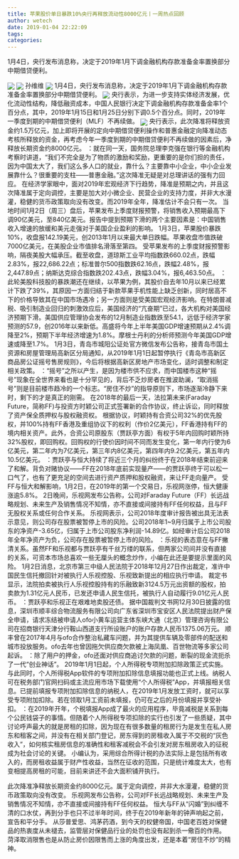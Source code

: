 ```yaml
---
title: 苹果股价单日暴跌10%央行再释放流动性8000亿元丨一周热点回顾
author: wetech
date: 2019-01-04 22:22:09
tags: 
categories: 
---
```

1月4日，央行发布消息称，决定于2019年1月下调金融机构存款准备金率置换部分中期借贷便利。
<!-- more -->
<img align="center" border="0" src="https://imgcdn.yicai.com/uppics/images/2019/01/a26a3858f4a85ae75f8d69cc5cbadffc.jpg" />
<img align="center" border="0" src="https://imgcdn.yicai.com/uppics/images/2019/01/35ecba325c8e0f3edf76c0468912379d.jpg" />
孙维维
<img align="center" border="0" src="https://imgcdn.yicai.com/uppics/images/2019/01/c90396791913882b122a78dc51a2a315.jpg" />
1月4日，央行发布消息称，决定于2019年1月下调金融机构存款准备金率置换部分中期借贷便利。
<img align="center" border="0" src="https://imgcdn.yicai.com/uppics/images/2019/01/a25350788b5e0b82de9d168b447d7735.jpg" />
央行表示，为进一步支持实体经济发展，优化流动性结构，降低融资成本，中国人民银行决定下调金融机构存款准备金率1个百分点，其中，2019年1月15日和1月25日分别下调0.5个百分点。同时，2019年一季度到期的中期借贷便利（MLF）不再续做。
<img align="center" border="0" src="https://imgcdn.yicai.com/uppics/images/2019/01/fbb5230cac232f731691ddca869699ec.jpg" />
央行表示，此次降准将释放资金约1.5万亿元，加上即将开展的定向中期借贷便利操作和普惠金融定向降准动态考核所释放的资金，再考虑今年一季度到期的中期借贷便利不再续做的因素后，净释放长期资金约8000亿元。
：就在同一天，国务院总理李克强在银行等金融机构考察时讲道，“我们不完全是为了物质的激励和奖励，更重要的是你们担的责任，因为中国太大了，我们这么多人口的就业，靠什么？主要靠中小企业，中小企业发展靠什么？很重要的支柱——普惠金融。”这次降准无疑是对总理讲话的强有力回应。
在经济学家眼中，面对2019年宏观经济下行趋势，降准是预期之内，并且这次降准属于定向调控，主要是加大对小微企业、民营企业的支持力度，并非大水漫灌，稳健的货币政策取向没有改变。而2019年全年，降准估计不会只有一次。
当地时间1月2日（周三）盘后，苹果发布上季度财报预警，将销售收入预期最高下调90亿美元，至840亿美元。报告中提到预期下滑的两个主要因素是：中国销售收入增速的放缓和美元走强对于美国企业盈利的影响。
1月3日，苹果股价暴跌10%，收盘报142.19美元，创2013年1月以来最大单日跌幅。苹果收盘市值跌破7000亿美元，在美股企业市值排名滑落至第四。
受苹果发布的上季度财报预警影响，隔夜美股大幅承压。截至收盘，道琼斯工业平均指数跌660.02点，跌幅2.83%，报22,686.22点；标准普尔500指数跌62.16点，跌幅2.48%，报2,447.89点；纳斯达克综合指数跌202.43点，跌幅3.04%，报6,463.50点。
：此轮美股科技股的暴跌潮还在继续，以苹果为例，其股价自去年10月以来已经累计下跌了39%，其原因一方面归结于新款苹果手机性能上缺乏创新，同时居高不下的价格导致其在中国市场遇冷；另一方面则是受美国宏观经济影响。在特朗普减税、吸引制造业回归的刺激效应后，美国经济的“亢奋期”已过，各大机构对美国经济预期下滑。美国供应管理协会发布的12月制造业指数跌至54.1，远低于经济学家预测的57.9，创2016年以来新低。高盛将今年上半年美国GDP增速预期从2.4%调降至2%，预期下半年经济增速为1.8%。摩根士丹利的分析师预测今年美国GDP增速或降至1.7%。
1月3日，青岛市城阳公证处官方微信发布公告称，接青岛市国土资源和房屋管理局高新区分局通知，从2019年1月1日起暂停执行《青岛市高新区商品房公证摇号售房规则》，今后将根据高新区房地产市场变化，适时调整和制定相关政策。
：“摇号”之所以产生，是因为楼市供不应求，而中国楼市这种“摇号”现象在全世界来看也是十分罕见的，背后不乏炒房者在推波助澜，“取消摇号”则是目前楼市趋冷的一个标志。“房住不炒”的指导原则下，市场逐渐冷静下来时，剩下的才是真正的刚需。
在2018年的最后一天，法拉第未来(Faraday Future，简称FF)与投资方时颖公司正式签署新的合作协议，终止诉讼，同时释放了资产保全质押权与股权融资权。
根据协议，时颖持有合资公司32%的优先股权，并100%持有FF香港及重组协议下的权利（作价2亿美元），FF香港持有FF的境内相关资产。此外，合资公司原股东（贾跃亭方面）有权于5年内回购时颖所持32%股权，即回购权。回购权的行使价因时间不同而发生变化，第一年内行使为6亿美元，第二年内为7亿美元，第三年内8亿美元，第四年内9.2亿美元，第五年内10.5亿美元。
：贾跃亭与恒大持续了将近三个月的纠纷终于在2018年结束前迎来了和解。背负对赌协议——FF在2018年底前实现量产——的贾跃亭终于可以松一口气了，也有了更充足的空间去进行资产质押和股权融资，来让FF走向量产。
受FF与恒大和解影响，1月2日，在2019年的第一个交易日，乐视网涨停，恒大健康涨逾5.8%。
2日晚间，乐视网发布公告称，公司对Faraday Future（FF）长远战略规划、未来生产及销售情况不知情，亦不直接或间接持有FF任何权益，且与FF无股权关系或任何合作关系。
乐视网表示，公司2018年度审计报告被出具无法表示意见，则公司存在股票被暂停上市的风险。公司2018年1~9月归属于上市公司股东的净资产-3.65亿，归属于上市公司股东净利润-14.89亿。如经审计后公司2018年全年净资产为负，公司存在股票被暂停上市的风险。
：乐视的表态意在与FF撇清关系。虽然FF和乐视都与贾跃亭有千丝万缕的联系，但两家公司间并没有直接的关系，可资本市场总喜欢一些无厘头的概念炒作，小编在此还是要提示里面的风险。
1月2日消息，北京市第三中级人民法院于2018年12月27日作出裁定，准许中国民生信托撤回针对被执行人乐视控股、乐视致新提出的相应执行申请。
裁定书显示，法院拍卖被执行人乐视控股持有的乐融致新3124.5万元出资额的股权，拍卖款为1.31亿元人民币，已发还申请人民生信托，被执行人自动履行9.01亿元人民币。
：贾跃亭和乐视正在艰难地卖股还债。
据中国裁判文书网12月30日披露的信息，深圳市顺丰综合物流服务有限公司向广东省深圳市宝安区人民法院提出财产保全申请，请求冻结被申请人ofo小黄车运营主体东峡大通（北京）管理咨询有限公司在招商银行天津分行鞍山西道支行所设账户的账户存款人民币1375.06万元。
顺丰曾在2017年4月与ofo合作整治私藏车问题，并为其提供车辆及零部件的配送和城市投放服务。ofo去年也曾因拖欠供应商欠款被上海凤凰、百世物流等多家公司起诉。
：除了用户的押金，ofo还面对供应商追讨欠款的问题，断裂的现金流扼杀了一代“创业神话”。
2019年1月1日起，个人所得税专项附加扣除政策正式实施。与此同时，个人所得税App软件的专项附加扣除信息填报功能也正式上线。纳税人可在税务部门官网扫码或主流应用市场下载使用“个人所得税”App，并填报相关信息。已提前填报专项附加扣除信息的纳税人，在2019年1月发放工资时，就可以享受专项附加扣除。若在领取1月工资前未填报，仍可在之后的月份填报并享受补扣。
：在2019年开年，个税填报App成了最火的应用程序，毕竟减税是关系到每个公民钱袋子的事情。但随着个人所得税专项扣除的实行也引发了一些质疑，其中讨论呼声最大的就是房租的扣除，因为现在有很多数量的租房行为是发生在私人房东和租客之间，并没有在相关部门登记，房东得到的房租收入属于不交税的“灰色收入”，如何核实租房信息的准确性和租客减税会不会引发对房东租房收入的征税成为社会讨论的关键。
小编认为，采用综合所得计税的办法实际上是包括所有收入的，而房租收益属于财产性收益，当然在征收的范围，只是统计难度太大，也有变相提高房租的可能，目前来讲还不会大面积铺开执行。
 
 
此次降准净释放长期资金约8000亿元。属于定向调控，并非大水漫灌，稳健的货币政策取向没有改变。
乐视网发布公告称，公司对FF长远战略规划、未来生产及销售情况不知情，亦不直接或间接持有FF任何权益。
恒大与FF从“闪婚”到纠缠不清的口水仗，再到分手也只不过半年时间，终于在2019年新年的钟声响起之前，宣告和平分手。
从莎普爱思、鸿茅药酒，到今天的权健帝国，中国老百姓对保健品的热衷度从未褪去，监管层对保健品行业的处罚也没有起到杀一儆百的作用。
菏泽取消限售也是从防止房价因限售而上涨的角度出发，还是本着“房住不炒”的精神。
